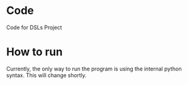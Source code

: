# Code
Code for DSLs Project

# How to run

Currently, the only way to run the program is using the internal python syntax. This will change shortly.
